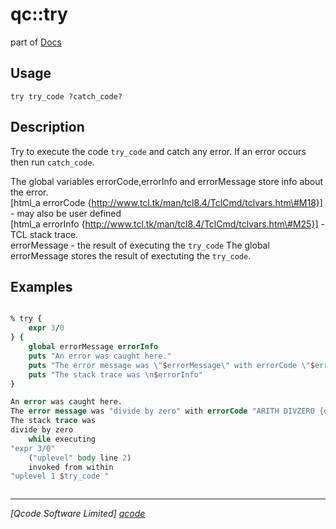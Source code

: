 qc::try
=======

part of [Docs](../index.md)

Usage
-----
`try try_code ?catch_code?`

Description
-----------
Try to execute the code <code>try_code</code> and catch any error. If an error occurs then run <code>catch_code</code>.
    <p>
    The global variables errorCode,errorInfo and errorMessage store info about the error.<br>
    [html_a errorCode {http://www.tcl.tk/man/tcl8.4/TclCmd/tclvars.htm\#M18}] - may also be user defined <br>
    [html_a errorInfo {http://www.tcl.tk/man/tcl8.4/TclCmd/tclvars.htm\#M25}] - TCL stack trace.<br>
    errorMessage - the result of executing the <code>try_code</code>
    The global errorMessage stores the result of exectuting the <code>try_code</code>.

Examples
--------
```tcl

% try {
    expr 3/0
} {
    global errorMessage errorInfo
    puts "An error was caught here."
    puts "The error message was \"$errorMessage\" with errorCode \"$errorCode\""
    puts "The stack trace was \n$errorInfo"
}

An error was caught here.
The error message was "divide by zero" with errorCode "ARITH DIVZERO {divide by zero}"
The stack trace was
divide by zero
    while executing
"expr 3/0"
    ("uplevel" body line 2)
    invoked from within
"uplevel 1 $try_code "



```

----------------------------------
*[Qcode Software Limited] [qcode]*

[qcode]: http://www.qcode.co.uk "Qcode Software"